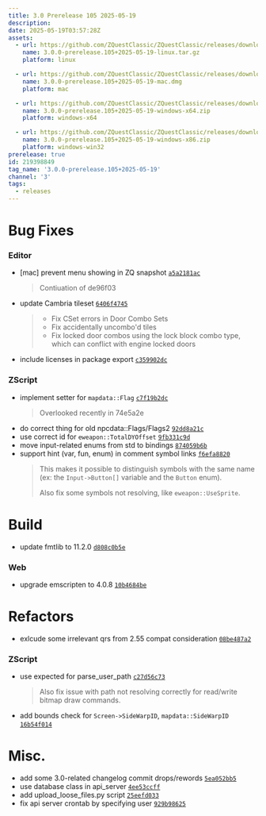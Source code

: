 ```yaml
---
title: 3.0 Prerelease 105 2025-05-19
description: 
date: 2025-05-19T03:57:28Z
assets: 
  - url: https://github.com/ZQuestClassic/ZQuestClassic/releases/download/3.0.0-prerelease.105%2B2025-05-19/3.0.0-prerelease.105%2B2025-05-19-linux.tar.gz
    name: 3.0.0-prerelease.105+2025-05-19-linux.tar.gz
    platform: linux

  - url: https://github.com/ZQuestClassic/ZQuestClassic/releases/download/3.0.0-prerelease.105%2B2025-05-19/3.0.0-prerelease.105%2B2025-05-19-mac.dmg
    name: 3.0.0-prerelease.105+2025-05-19-mac.dmg
    platform: mac

  - url: https://github.com/ZQuestClassic/ZQuestClassic/releases/download/3.0.0-prerelease.105%2B2025-05-19/3.0.0-prerelease.105%2B2025-05-19-windows-x64.zip
    name: 3.0.0-prerelease.105+2025-05-19-windows-x64.zip
    platform: windows-x64

  - url: https://github.com/ZQuestClassic/ZQuestClassic/releases/download/3.0.0-prerelease.105%2B2025-05-19/3.0.0-prerelease.105%2B2025-05-19-windows-x86.zip
    name: 3.0.0-prerelease.105+2025-05-19-windows-x86.zip
    platform: windows-win32
prerelease: true
id: 219398849
tag_name: '3.0.0-prerelease.105+2025-05-19'
channel: '3'
tags:
  - releases
---
```





# Bug Fixes

### Editor

- [mac] prevent menu showing in ZQ snapshot [`a5a2181ac`](https://github.com/ZQuestClassic/ZQuestClassic/commit/a5a2181ace4854196e6a34b3fbb3866f82468e6d)
   &nbsp;
   >Contiuation of de96f03 
   >
- update Cambria tileset [`6406f4745`](https://github.com/ZQuestClassic/ZQuestClassic/commit/6406f4745d9317efa80d8fafce24b3ba84c3cae1)
   &nbsp;
   >- Fix CSet errors in Door Combo Sets
   >- Fix accidentally uncombo'd tiles
   >- Fix locked door combos using the lock block combo type, which can
   >  conflict with engine locked doors
   >
- include licenses in package export [`c359902dc`](https://github.com/ZQuestClassic/ZQuestClassic/commit/c359902dc9de356dc8a6472b06671f88fd1874c4)

### ZScript

- implement setter for `mapdata::Flag` [`c7f19b2dc`](https://github.com/ZQuestClassic/ZQuestClassic/commit/c7f19b2dc0d34b6c53a455c21ef8a74a8e6aead1)
   &nbsp;
   >Overlooked recently in 74e5a2e 
   >
- do correct thing for old npcdata::Flags/Flags2 [`92dd8a21c`](https://github.com/ZQuestClassic/ZQuestClassic/commit/92dd8a21cf5093d537464417bf93410537823da1)
- use correct id for `eweapon::TotalDYOffset` [`9fb331c9d`](https://github.com/ZQuestClassic/ZQuestClassic/commit/9fb331c9d9df255e162fae37798940ec57890b1f)
- move input-related enums from std to bindings [`874059b6b`](https://github.com/ZQuestClassic/ZQuestClassic/commit/874059b6bab269d8a4fed12f15e5f79abeb6c9c7)
- support hint (var, fun, enum) in comment symbol links [`f6efa8820`](https://github.com/ZQuestClassic/ZQuestClassic/commit/f6efa8820b0670803f02c3d1aa1857e30e364b97)
   &nbsp;
   >This makes it possible to distinguish symbols with the same name (ex: the `Input->Button[]` variable and the `Button` enum).  
   >
   >Also fix some symbols not resolving, like `eweapon::UseSprite`. 
   >

# Build

- update fmtlib to 11.2.0 [`d808c0b5e`](https://github.com/ZQuestClassic/ZQuestClassic/commit/d808c0b5ef97a1c61b32f3843937c34cfc1e7688)

### Web

- upgrade emscripten to 4.0.8 [`10b4684be`](https://github.com/ZQuestClassic/ZQuestClassic/commit/10b4684be33702bcf6bf83181ea47a574833e189)

# Refactors

- exlcude some irrelevant qrs from 2.55 compat consideration [`08be487a2`](https://github.com/ZQuestClassic/ZQuestClassic/commit/08be487a2ff47e2be5e0fef5882052e7d50498f7)

### ZScript

- use expected for parse_user_path [`c27d56c73`](https://github.com/ZQuestClassic/ZQuestClassic/commit/c27d56c73e6ddf4346e21f6f20b192cf0ebf6a38)
   &nbsp;
   >Also fix issue with path not resolving correctly for read/write bitmap draw commands. 
   >
- add bounds check for `Screen->SideWarpID`, `mapdata::SideWarpID` [`16b54f014`](https://github.com/ZQuestClassic/ZQuestClassic/commit/16b54f0148c6b14e8c505c0d661ce95226cfacfc)

# Misc.

- add some 3.0-related changelog commit drops/rewords [`5ea052bb5`](https://github.com/ZQuestClassic/ZQuestClassic/commit/5ea052bb5f7bc4e08792b28646d6b5f48f2dd42a)
- use database class in api_server [`4ee53ccff`](https://github.com/ZQuestClassic/ZQuestClassic/commit/4ee53ccff8bdc70a451d455e9ddd544aefa9e896)
- add upload_loose_files.py script [`25eefd033`](https://github.com/ZQuestClassic/ZQuestClassic/commit/25eefd033dbfea6d7ae272bfdb48b03e7786fb8c)
- fix api server crontab by specifying user [`929b98625`](https://github.com/ZQuestClassic/ZQuestClassic/commit/929b98625e3c28bec92d1a1abdd56357feab6803)
